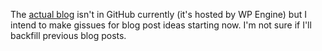 The [actual blog](https://blog.beeminder.com ) isn't in GitHub currently (it's hosted by WP Engine) but I intend to make gissues for blog post ideas starting now. I'm not sure if I'll backfill previous blog posts.
